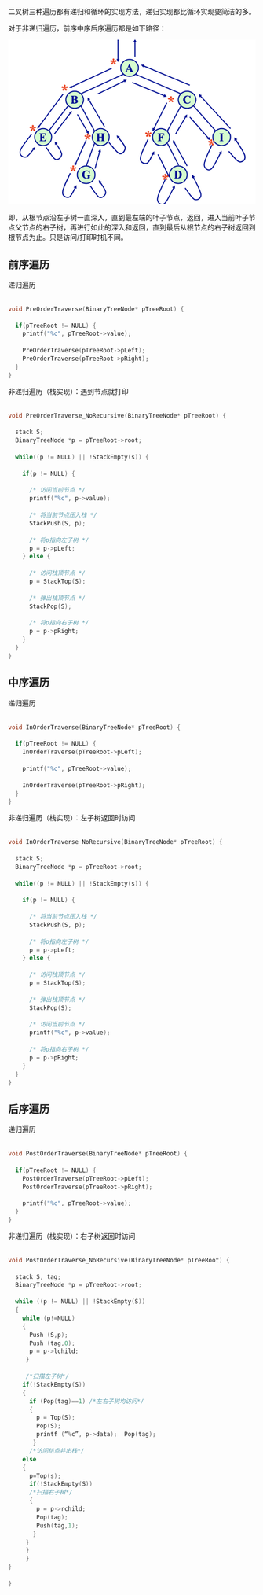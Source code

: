 
二叉树三种遍历都有递归和循环的实现方法，递归实现都比循环实现要简洁的多。

对于非递归遍历，前序中序后序遍历都是如下路径：

![](https://github.com/hoanFir/blogs/blob/master/%E7%AE%97%E6%B3%95/images/%E6%88%AA%E5%B1%8F2020-04-29%E4%B8%8B%E5%8D%889.04.14.png?raw=true)

即，从根节点沿左子树一直深入，直到最左端的叶子节点，返回，进入当前叶子节点父节点的右子树，再进行如此的深入和返回，直到最后从根节点的右子树返回到根节点为止。只是访问/打印时机不同。

## 前序遍历

递归遍历

```c

void PreOrderTraverse(BinaryTreeNode* pTreeRoot) {

  if(pTreeRoot != NULL) {
    printf("%c", pTreeRoot->value);
    
    PreOrderTraverse(pTreeRoot->pLeft);
    PreOrderTraverse(pTreeRoot->pRight);
  }
}

```

非递归遍历（栈实现）：遇到节点就打印

```c

void PreOrderTraverse_NoRecursive(BinaryTreeNode* pTreeRoot) {

  stack S;
  BinaryTreeNode *p = pTreeRoot->root;
  
  while((p != NULL) || !StackEmpty(s)) {
  
    if(p != NULL) {
    
      /* 访问当前节点 */
      printf("%c", p->value);
      
      /* 将当前节点压入栈 */
      StackPush(S, p);
      
      /* 将p指向左子树 */
      p = p->pLeft;
    } else {
      
      /* 访问栈顶节点 */
      p = StackTop(S);
      
      /* 弹出栈顶节点 */
      StackPop(S);

      /* 将p指向右子树 */
      p = p->pRight;
    }
  }
}

```


## 中序遍历

递归遍历


```c

void InOrderTraverse(BinaryTreeNode* pTreeRoot) {

  if(pTreeRoot != NULL) {    
    InOrderTraverse(pTreeRoot->pLeft);
    
    printf("%c", pTreeRoot->value);
    
    InOrderTraverse(pTreeRoot->pRight);
  }
}

```

非递归遍历（栈实现）：左子树返回时访问


```c

void InOrderTraverse_NoRecursive(BinaryTreeNode* pTreeRoot) {

  stack S;
  BinaryTreeNode *p = pTreeRoot->root;
  
  while((p != NULL) || !StackEmpty(s)) {
  
    if(p != NULL) {
      
      /* 将当前节点压入栈 */
      StackPush(S, p);
      
      /* 将p指向左子树 */
      p = p->pLeft;
    } else {
      
      /* 访问栈顶节点 */
      p = StackTop(S);
      
      /* 弹出栈顶节点 */
      StackPop(S);
      
      /* 访问当前节点 */
      printf("%c", p->value);

      /* 将p指向右子树 */
      p = p->pRight;
    }
  }
}

```


## 后序遍历

递归遍历

```c

void PostOrderTraverse(BinaryTreeNode* pTreeRoot) {

  if(pTreeRoot != NULL) {    
    PostOrderTraverse(pTreeRoot->pLeft);
    PostOrderTraverse(pTreeRoot->pRight);
    
    printf("%c", pTreeRoot->value);
  }
}

```

非递归遍历（栈实现）：右子树返回时访问



```c

void PostOrderTraverse_NoRecursive(BinaryTreeNode* pTreeRoot) {

  stack S, tag;
  BinaryTreeNode *p = pTreeRoot->root;

  while ((p != NULL) || !StackEmpty(S))
  {
    while (p!=NULL)                    	 
    {
      Push (S,p);
      Push (tag,0);
      p = p->lchild;
     }  
     
     /*扫描左子树*/
    if(!StackEmpty(S))
    {
      if (Pop(tag)==1) /*左右子树均访问*/
      { 
        p = Top(S);
        Pop(S);
        printf (“%c”, p->data);  Pop(tag);
       }
      /*访问结点并出栈*/
    else 
    {
      p=Top(s);
      if(!StackEmpty(S))  
      /*扫描右子树*/
      {
        p = p->rchild;
        Pop(tag);
        Push(tag,1);
       }
     }
     }
     }
}

}

```
